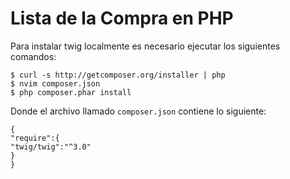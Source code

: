 # Lista de la Compra en PHP

Para instalar twig localmente es necesario ejecutar los siguientes comandos:

	$ curl -s http://getcomposer.org/installer | php
	$ nvim composer.json
	$ php composer.phar install

Donde el archivo llamado `composer.json` contiene lo siguiente:
	
	{
	"require":{
	"twig/twig":"^3.0"
	}
	}
